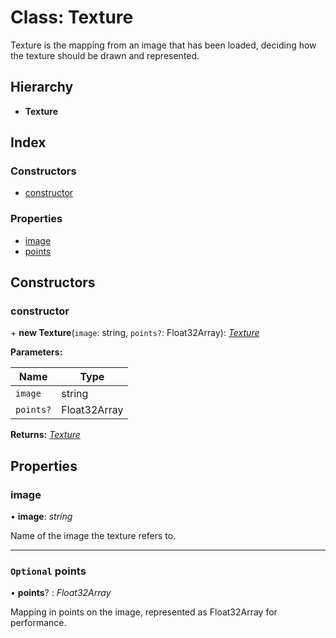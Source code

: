 
# Class: Texture

Texture is the mapping from an image that has been loaded, deciding
how the texture should be drawn and represented.

## Hierarchy

* **Texture**

## Index

### Constructors

* [constructor](texture.md#constructor)

### Properties

* [image](texture.md#image)
* [points](texture.md#optional-points)

## Constructors

###  constructor

\+ **new Texture**(`image`: string, `points?`: Float32Array): *[Texture](texture.md)*

**Parameters:**

Name | Type |
------ | ------ |
`image` | string |
`points?` | Float32Array |

**Returns:** *[Texture](texture.md)*

## Properties

###  image

• **image**: *string*

Name of the image the texture refers to.

___

### `Optional` points

• **points**? : *Float32Array*

Mapping in points on the image, represented as Float32Array for performance.

